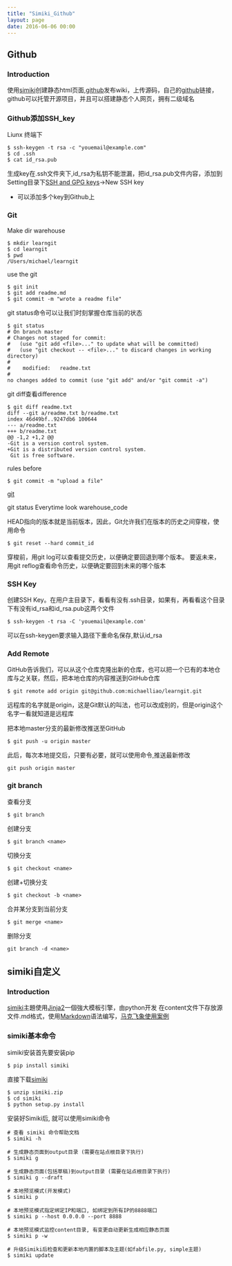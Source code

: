 ```yaml
---
title: "Simiki_Github"
layout: page
date: 2016-06-06 00:00
---
```


## Github ##

### Introduction ###

使用[simiki](http://simiki.org)创建静态html页面,[github](http://www.github.com)发布wiki，上传源码，自己的[github](http://kacrin.github.io/wiki)链接，github可以托管开源项目，并且可以搭建静态个人网页，拥有二级域名

### Github添加SSH_key ###

Liunx 终端下
```
$ ssh-keygen -t rsa -c "youemail@example.com"
$ cd .ssh
$ cat id_rsa.pub
```
生成key在.ssh文件夹下,id_rsa为私钥不能泄漏，把id_rsa.pub文件内容，添加到Setting目录下[SSH and GPG keys](https://github.com/settings/keys)->New SSH key
- 可以添加多个key到Github上

### Git ###

Make dir warehouse
```
$ mkdir learngit
$ cd learngit
$ pwd
/Users/michael/learngit
```

use the git
```
$ git init
$ git add readme.md
$ git commit -m "wrote a readme file"
```

git status命令可以让我们时刻掌握仓库当前的状态
```
$ git status
# On branch master
# Changes not staged for commit:
#   (use "git add <file>..." to update what will be committed)
#   (use "git checkout -- <file>..." to discard changes in working directory)
#
#    modified:   readme.txt
#
no changes added to commit (use "git add" and/or "git commit -a")
```

git diff查看difference
```
$ git diff readme.txt
diff --git a/readme.txt b/readme.txt
index 46d49bf..9247db6 100644
--- a/readme.txt
+++ b/readme.txt
@@ -1,2 +1,2 @@
-Git is a version control system.
+Git is a distributed version control system.
 Git is free software.

```

rules before

```
$ git commit -m "upload a file"
```

[git](http://www.liaoxuefeng.com/wiki/0013739516305929606dd18361248578c67b8067c8c017b000/0013743858312764dca7ad6d0754f76aa562e3789478044000)

git status Everytime look warehouse_code

HEAD指向的版本就是当前版本，因此，Git允许我们在版本的历史之间穿梭，使用命令
```
$ git reset --hard commit_id
```
穿梭前，用git log可以查看提交历史，以便确定要回退到哪个版本。
要返未来，用git reflog查看命令历史，以便确定要回到未来的哪个版本


### SSH Key ###

创建SSH Key。在用户主目录下，看看有没有.ssh目录，如果有，再看看这个目录下有没有id_rsa和id_rsa.pub这两个文件
```
$ ssh-keygen -t rsa -C 'youemail@example.com'
```
可以在ssh-keygen要求输入路径下重命名保存,默认id_rsa

### Add Remote ###

GitHub告诉我们，可以从这个仓库克隆出新的仓库，也可以把一个已有的本地仓库与之关联，然后，把本地仓库的内容推送到GitHub仓库
```
$ git remote add origin git@github.com:michaelliao/learngit.git
```
远程库的名字就是origin，这是Git默认的叫法，也可以改成别的，但是origin这个名字一看就知道是远程库

把本地master分支的最新修改推送至GitHub
```
$ git push -u origin master
```
此后，每次本地提交后，只要有必要，就可以使用命令,推送最新修改
```
git push origin master
```

### git branch ###

查看分支
```
$ git branch

```
创建分支

```
$ git branch <name>
```
切换分支

```
$ git checkout <name>

```
创建+切换分支

```
$ git checkout -b <name>

```
合并某分支到当前分支

```
$ git merge <name>

```
删除分支

```
git branch -d <name>

```

## simiki自定义 ##

### Introduction ###

[simiki](http://simiki.org/zh-docs/)主題使用[Jinja2](http://jinja.pocoo.org/)一個強大模板引擎，由python开发
在content文件下存放源文件.md格式，使用[Markdown](http://www.jianshu.com/p/1e402922ee32/)语法编写，[马克飞象使用案例](https://maxiang.io)

### simiki基本命令 ###

simiki安装首先要安装pip
```
$ pip install simiki
```
直接下载[simiki](https://github.com/tankywoo/simiki)
```
$ unzip simiki.zip
$ cd simiki
$ python setup.py install
```


安装好Simiki后, 就可以使用simiki命令


```
# 查看 simiki 命令帮助文档
$ simiki -h

# 生成静态页面到output目录 (需要在站点根目录下执行)
$ simiki g

# 生成静态页面(包括草稿)到output目录 (需要在站点根目录下执行)
$ simiki g --draft

# 本地预览模式(开发模式)
$ simiki p

# 本地预览模式指定绑定IP和端口, 如绑定到所有IP的8888端口
$ simiki p --host 0.0.0.0 --port 8888

# 本地预览模式监控content目录, 有变更自动更新生成相应静态页面
$ simiki p -w

# 升级Simiki后检查和更新本地内置的脚本及主题(如fabfile.py, simple主题)
$ simiki update

```




